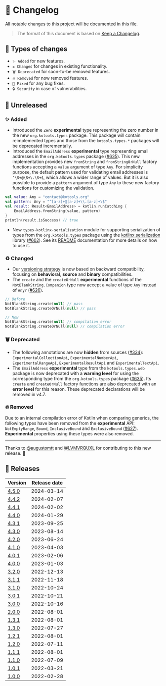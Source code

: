 # 🔄 Changelog

All notable changes to this project will be documented in this file.

> The format of this document is based on
> [Keep a Changelog](https://keepachangelog.com/en/1.1.0).

## 🤔 Types of changes

- `✨ Added` for new features.
- `♻️ Changed` for changes in existing functionality.
- `🗑️ Deprecated` for soon-to-be removed features.
- `🔥 Removed` for now removed features.
- `🐛 Fixed` for any bug fixes.
- `🔒 Security` in case of vulnerabilities.

## 🚧 Unreleased

### ✨ Added

- Introduced the `Zero` **experimental** type representing the zero number in
  the new `org.kotools.types` package.
  This package will contain reimplemented types and those from the
  `kotools.types.*` packages will be deprecated incrementally.
- Introduced the `EmailAddress` **experimental** type representing email
  addresses in the `org.kotools.types` package ([#635]).
  This new implementation provides new `fromString` and `fromStringOrNull`
  factory functions accepting a `value` argument of type `Any`.
  For simplicity purpose, the default pattern used for validating email
  addresses is `^\S+@\S+\.\S+$`, which allows a wider range of values.
  But it is also possible to provide a `pattern` argument of type `Any` to these
  new factory functions for customizing the validation.

```kotlin
val value: Any = "contact@kotools.org"
val pattern: Any = "^[a-z]+@[a-z]+\\.[a-z]+\$"
val result: Result<EmailAddress> = kotlin.runCatching {
    EmailAddress.fromString(value, pattern)
}
println(result.isSuccess) // true
```

- New `types-kotlinx-serialization` module for supporting serialization of types
  from the `org.kotools.types` package using the [kotlinx.serialization] library
  ([#602]). See its [README](subprojects/kotlinx-serialization/README.md)
  documentation for more details on how to use it.

### ♻️ Changed

- Our [versioning strategy](documentation/versioning-strategy.md) is now based
  on backward compatibility, focusing on **behavioral**, **source** and
  **binary** compatibilities.
- The `create` and the `createOrNull` **experimental** functions of the
  `NotBlankString.Companion` type now accept a value of type `Any` instead of
  `Any?` ([#626]).

```kotlin
// Before
NotBlankString.create(null) // pass
NotBlankString.createOrNull(null) // pass

// Now
NotBlankString.create(null) // compilation error
NotBlankString.createOrNull(null) // compilation error
```

### 🗑️ Deprecated

- The following annotations are now **hidden** from sources ([#334]):
  `ExperimentalCollectionApi`, `ExperimentalNumberApi`, `ExperimentalRangeApi`,
  `ExperimentalResultApi` and `ExperimentalTextApi`.
- The `EmailAddress` **experimental** type from the `kotools.types.web` package
  is now deprecated with a **warning level** for using the corresponding type
  from the `org.kotools.types` package ([#635]).
  Its `create` and `createOrNull` factory functions are also deprecated with an
  **error level** for this reason.
  These deprecated declarations will be removed in v4.7.

### 🔥 Removed

Due to an internal compilation error of Kotlin when comparing generics, the
following types have been removed from the **experimental** API:
`NotEmptyRange`, `Bound`, `InclusiveBound` and `ExclusiveBound` ([#627]).
**Experimental** properties using these types were also removed.

---

Thanks to [@augustomtt] and [@LVMVRQUXL] for contributing to this new release.
🙏

[@augustomtt]: https://github.com/augustomtt
[@LVMVRQUXL]: https://github.com/LVMVRQUXL
[#334]: https://github.com/kotools/types/issues/334
[#602]: https://github.com/kotools/types/issues/602
[#626]: https://github.com/kotools/types/pull/626
[#627]: https://github.com/kotools/types/pull/627
[#635]: https://github.com/kotools/types/issues/635
[kotlinx.serialization]: https://github.com/Kotlin/kotlinx.serialization

## 🔖 Releases

| Version | Release date |
|---------|--------------|
| [4.5.0] | 2024-03-14   |
| [4.4.2] | 2024-02-07   |
| [4.4.1] | 2024-02-02   |
| [4.4.0] | 2024-01-29   |
| [4.3.1] | 2023-09-25   |
| [4.3.0] | 2023-08-14   |
| [4.2.0] | 2023-06-24   |
| [4.1.0] | 2023-04-03   |
| [4.0.1] | 2023-02-06   |
| [4.0.0] | 2023-01-03   |
| [3.2.0] | 2022-12-13   |
| [3.1.1] | 2022-11-18   |
| [3.1.0] | 2022-10-24   |
| [3.0.1] | 2022-10-21   |
| [3.0.0] | 2022-10-16   |
| [2.0.0] | 2022-08-01   |
| [1.3.1] | 2022-08-01   |
| [1.3.0] | 2022-07-27   |
| [1.2.1] | 2022-08-01   |
| [1.2.0] | 2022-07-11   |
| [1.1.1] | 2022-08-01   |
| [1.1.0] | 2022-07-09   |
| [1.0.1] | 2022-03-21   |
| [1.0.0] | 2022-02-28   |

[4.5.0]: https://github.com/kotools/types/releases/tag/4.5.0
[4.4.2]: https://github.com/kotools/types/releases/tag/4.4.2
[4.4.1]: https://github.com/kotools/types/releases/tag/4.4.1
[4.4.0]: https://github.com/kotools/types/releases/tag/4.4.0
[4.3.1]: https://github.com/kotools/types/releases/tag/4.3.1
[4.3.0]: https://github.com/kotools/types/releases/tag/4.3.0
[4.2.0]: https://github.com/kotools/types/releases/tag/4.2.0
[4.1.0]: https://github.com/kotools/types/releases/tag/4.1.0
[4.0.1]: https://github.com/kotools/types/releases/tag/4.0.1
[4.0.0]: https://github.com/kotools/types/releases/tag/4.0.0
[3.2.0]: https://github.com/kotools/libraries/releases/tag/types-v3.2.0
[3.1.1]: https://github.com/kotools/libraries/releases/tag/types-v3.1.1
[3.1.0]: https://github.com/kotools/types-legacy/releases/tag/v3.1.0
[3.0.1]: https://github.com/kotools/types-legacy/releases/tag/v3.0.1
[3.0.0]: https://github.com/kotools/types-legacy/releases/tag/v3.0.0
[2.0.0]: https://github.com/kotools/types-legacy/releases/tag/v2.0.0
[1.3.1]: https://github.com/kotools/types-legacy/releases/tag/v1.3.1
[1.3.0]: https://github.com/kotools/types-legacy/releases/tag/v1.3.0
[1.2.1]: https://github.com/kotools/types-legacy/releases/tag/v1.2.1
[1.2.0]: https://github.com/kotools/types-legacy/releases/tag/v1.2.0
[1.1.1]: https://github.com/kotools/types-legacy/releases/tag/v1.1.1
[1.1.0]: https://github.com/kotools/types-legacy/releases/tag/v1.1.0
[1.0.1]: https://github.com/kotools/types-legacy/releases/tag/v1.0.1
[1.0.0]: https://github.com/kotools/types-legacy/releases/tag/v1.0.0
